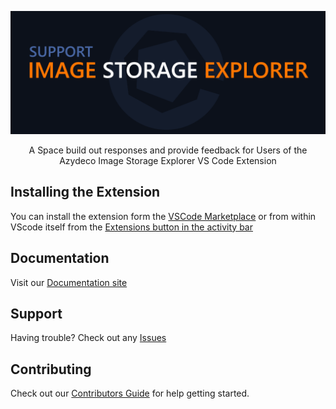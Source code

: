 ![Image Storage Explorer](images/support-header.png)

<div align="center">
  
  A Space build out responses and provide feedback for Users of the Azydeco Image Storage Explorer VS Code Extension
</div>


## Installing the Extension

You can install the extension form the [VSCode Marketplace](https://marketplace.visualstudio.com/items?itemName=Azydeco.image-storage-explorer&ssr=false#overview) or from within VScode itself from the [Extensions button in the activity bar](https://github.com/azydeco/support-image-storage-explorer/blob/docsite/docs/src/content/docs/getting-started/installation.md) 

## Documentation

Visit our [Documentation site](https://github.com/azydeco/support-image-storage-explorer/tree/docsite/docs/src/content/docs)

## Support

Having trouble? Check out any [Issues](https://github.com/azydeco/support-image-storage-explorer/issues)


## Contributing

Check out our [Contributors Guide](CONTRIBUTING.md) for help getting started.




<!-- ### 2025 06 19 - Launched into the VS Code Marketplace -->